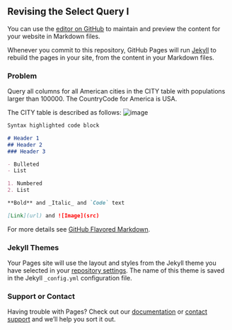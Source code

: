 ## Revising the Select Query I


You can use the [editor on GitHub](https://github.com/Maddy1299/Hackerrank_SQL_Solutions/edit/gh-pages/docs/index.md) to maintain and preview the content for your website in Markdown files.

Whenever you commit to this repository, GitHub Pages will run [Jekyll](https://jekyllrb.com/) to rebuild the pages in your site, from the content in your Markdown files.

### Problem

Query all columns for all American cities in the CITY table with populations larger than 100000. The CountryCode for America is USA.

The CITY table is described as follows:
![image](https://user-images.githubusercontent.com/85286536/121522506-ce0b4800-ca12-11eb-83df-75f24933f2ad.png)


```markdown
Syntax highlighted code block

# Header 1
## Header 2
### Header 3

- Bulleted
- List

1. Numbered
2. List

**Bold** and _Italic_ and `Code` text

[Link](url) and ![Image](src)
```

For more details see [GitHub Flavored Markdown](https://guides.github.com/features/mastering-markdown/).

### Jekyll Themes

Your Pages site will use the layout and styles from the Jekyll theme you have selected in your [repository settings](https://github.com/Maddy1299/Hackerrank_SQL_Solutions/settings/pages). The name of this theme is saved in the Jekyll `_config.yml` configuration file.

### Support or Contact

Having trouble with Pages? Check out our [documentation](https://docs.github.com/categories/github-pages-basics/) or [contact support](https://support.github.com/contact) and we’ll help you sort it out.
